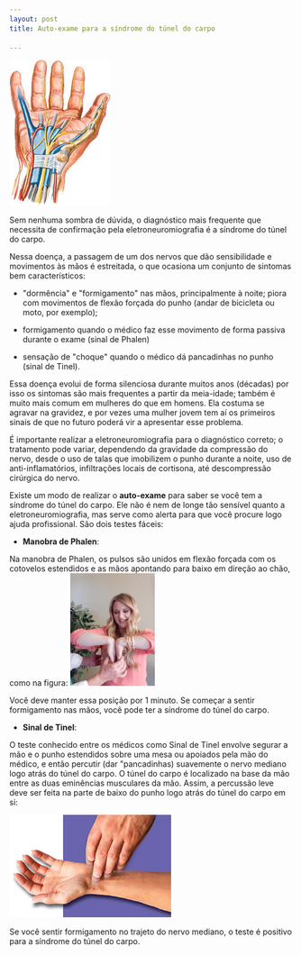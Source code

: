 ```yaml
---
layout: post
title: Auto-exame para a síndrome do túnel do carpo

---
```

![](/images/carpal_tunnel.jpg)

Sem nenhuma sombra de dúvida, o diagnóstico mais frequente que necessita de confirmação pela eletroneuromiografia é a síndrome do túnel do carpo.

Nessa doença, a passagem de um dos nervos que dão sensibilidade e movimentos às mãos é estreitada, o que ocasiona um conjunto de sintomas bem característicos: 

* "dormência" e "formigamento" nas mãos, principalmente à noite; piora com movimentos de flexão forçada do punho (andar de bicicleta ou moto, por exemplo);

* formigamento quando o médico faz esse movimento de forma passiva durante o exame (sinal de Phalen)

* sensação de "choque" quando o médico dá pancadinhas no punho (sinal de Tinel).

Essa doença evolui de forma silenciosa durante muitos anos (décadas) por isso os sintomas são mais frequentes a partir da meia-idade; também é muito mais comum em mulheres do que em homens. Ela costuma se agravar na gravidez, e por vezes uma mulher jovem tem aí os primeiros sinais de que no futuro poderá vir a apresentar esse problema.

É importante realizar a eletroneuromiografia para o diagnóstico correto; o tratamento pode variar, dependendo da gravidade da compressão do nervo, desde o uso de talas que imobilizem o punho durante a noite, uso de anti-inflamatórios, infiltrações locais de cortisona, até descompressão cirúrgica do nervo.

Existe um modo de realizar o **auto-exame** para saber se você tem a síndrome do túnel do carpo. Ele não é nem de longe tão sensível quanto a eletroneuromiografia, mas serve como alerta para que você procure logo ajuda profissional. São dois testes fáceis:

* **Manobra de Phalen**:

Na manobra de Phalen, os pulsos são unidos em flexão forçada com os cotovelos estendidos e as mãos apontando para baixo em direção ao chão, como na figura: ![](/images/phalen.png)

Você deve manter essa posição por 1 minuto. Se começar a sentir formigamento nas mãos, você pode ter a síndrome do túnel do carpo.

* **Sinal de Tinel**:

O teste conhecido entre os médicos como Sinal de Tinel envolve segurar a mão e o punho estendidos sobre uma mesa ou apoiados pela mão do médico, e então percutir (dar "pancadinhas) suavemente o nervo mediano logo atrás do túnel do carpo. O túnel do carpo é localizado na base da mão entre as duas eminências musculares da mão. Assim, a percussão leve deve ser feita na parte de baixo do punho logo atrás do túnel do carpo em si: 

![](/images/tinel.png)

Se você sentir formigamento no trajeto do nervo mediano, o teste é positivo para a síndrome do túnel do carpo.






